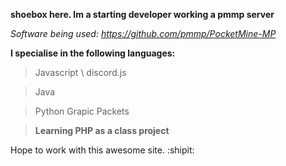 **shoebox here. Im a starting developer working a pmmp server**

*Software being used: https://github.com/pmmp/PocketMine-MP*

**I specialise in the following languages:**

> Javascript \ discord.js

> Java

> Python Grapic Packets

> **Learning PHP as a class project**

Hope to work with this awesome site. :shipit:
